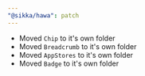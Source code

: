 ```yaml
---
"@sikka/hawa": patch
---
```


- Moved `Chip` to it's own folder
- Moved `Breadcrumb` to it's own folder
- Moved `AppStores` to it's own folder
- Moved `Badge` to it's own folder
